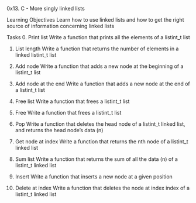 0x13. C - More singly linked lists

Learning Objectives
Learn how to use linked lists and how to get the right
source of information concerning linked lists

Tasks
0. Print list
Write a function that prints all the elements of a listint_t list

1. List length
Write a function that returns the number of elements in a linked listint_t list

2. Add node
Write a function that adds a new node at the beginning of a listint_t list

3. Add node at the end
Write a function that adds a new node at the end of a listint_t list

4. Free list
Write a function that frees a listint_t list

5. Free
Write a function that frees a listint_t list

6. Pop
Write a function that deletes the head node of a listint_t linked list, and returns the head node’s data (n)

7. Get node at index
Write a function that returns the nth node of a listint_t linked list

8. Sum list
Write a function that returns the sum of all the data (n) of a listint_t linked list

9. Insert
Write a function that inserts a new node at a given position

10. Delete at index
Write a function that deletes the node at index index of a listint_t linked list
